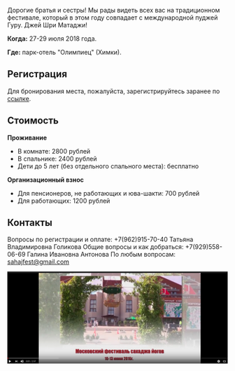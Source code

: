 Дорогие братья и сестры!
Мы рады видеть всех вас на традиционном фестивале, который в этом году совпадает с международной пуджей Гуру.
Джей Шри Матаджи!


**Когда:** 27-29 июля 2018 года.

**Где:** парк-отель "Олимпиец" (Химки).


## Регистрация
Для бронирования места, пожалуйста, зарегистрируйтесь заранее по [ссылке](https://docs.google.com/forms/d/e/1FAIpQLSeGaoUfk8g8wlTSaljn8jTcOmP_qDbR7SSZSLsmYtWDfi33WA/viewform).

## Стоимость

**Проживание**
- В комнате: 2800 рублей
- В спальнике: 2400 рублей
- Дети до 5 лет (без отдельного спального места): бесплатно

**Организационный взнос**
- Для пенсионеров, не работающих и юва-шакти: 700 рублей
- Для работающих: 1200 рублей

## Контакты
Вопросы по регистрации и оплате: +7(962)915-70-40 Татьяна Владимировна Голикова
Общие вопросы и как добраться: +7(929)558-06-69 Галина Ивановна Антонова
По любым вопросам: sahajfest@gmail.com

[![Watch the video](https://raw.githubusercontent.com/SYRussia/SYRussia.github.io/master/screen.png)](https://www.youtube.com/watch?v=9XDNJbZVq_g)

